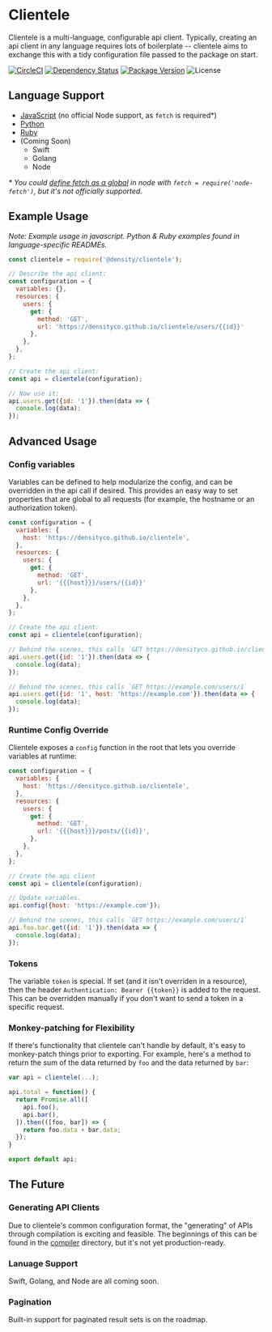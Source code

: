 # Clientele

Clientele is a multi-language, configurable api client. Typically,
creating an api client in any language requires lots of boilerplate --
clientele aims to exchange this with a tidy configuration file passed to the
package on start.

[![CircleCI](https://circleci.com/gh/DensityCo/clientele.svg?style=svg)](https://circleci.com/gh/DensityCo/clientele)
[![Dependency Status](https://david-dm.org/density/clientele.svg)](https://david-dm.org/density/clientele)
[![Package Version](https://img.shields.io/npm/v/@density/clientele.svg)](https://npmjs.com/@density/clientele)
![License](https://img.shields.io/badge/License-MIT-green.svg)

## Language Support
- [JavaScript](languages/javascript/) (no official Node support, as `fetch` is required&ast;)
- [Python](languages/python/)
- [Ruby](languages/ruby/)
- (Coming Soon)
    - Swift
    - Golang
    - Node
    
_* You could [define fetch as a global](//npmjs.com/node-fetch) in node with `fetch = require('node-fetch')`, but it's not officially supported._

## Example Usage
_Note: Example usage in javascript. Python & Ruby examples found in language-specific READMEs._
```javascript
const clientele = require('@density/clientele');

// Describe the api client:
const configuration = {
  variables: {},
  resources: {
    users: {
      get: {
        method: 'GET',
        url: 'https://densityco.github.io/clientele/users/{{id}}'
      },
    },
  },
};

// Create the api client:
const api = clientele(configuration);

// Now use it:
api.users.get({id: '1'}).then(data => {
  console.log(data);
});
```

## Advanced Usage
### Config variables
Variables can be defined to help modularize the config, and can be overridden
in the api call if desired. This provides an easy way to set properties that
are global to all requests (for example, the hostname or an authorization
token).

```javascript
const configuration = {
  variables: {
    host: 'https://densityco.github.io/clientele',
  },
  resources: {
    users: {
      get: {
        method: 'GET',
        url: '{{{host}}}/users/{{id}}'
      },
    },
  },
};

// Create the api client:
const api = clientele(configuration);

// Behind the scenes, this calls `GET https://densityco.github.io/clientele/users/1`
api.users.get({id: '1'}).then(data => {
  console.log(data);
});

// Behind the scenes, this calls `GET https://example.com/users/1`
api.users.get({id: '1', host: 'https://example.com'}).then(data => {
  console.log(data);
});
```

### Runtime Config Override
Clientele exposes a `config` function in the root that lets you override
variables at runtime:

```javascript
const configuration = {
  variables: {
    host: 'https://densityco.github.io/clientele',
  },
  resources: {
    users: {
      get: {
        method: 'GET',
        url: '{{{host}}}/posts/{{id}}',
      },
    },
  },
};

// Create the api client
const api = clientele(configuration);

// Update variables.
api.config({host: 'https://example.com'});

// Behind the scenes, this calls `GET https://example.com/users/1`
api.foo.bar.get({id: '1'}).then(data => {
  console.log(data);
});
```

### Tokens
The variable `token` is special. If set (and it isn't overriden in a resource),
then the header `Authentication: Bearer {{token}}` is added to the request.
This can be overridden manually if you don't want to send a token in a specific
request.

### Monkey-patching for Flexibility

If there's functionality that clientele can't handle by default, it's easy to
monkey-patch things prior to exporting. For example, here's a method to return the sum of the data returned by `foo` and the data returned by `bar`:

```javascript
var api = clientele(...);

api.total = function() {
  return Promise.all([
    api.foo(),
    api.bar(),
  ]).then(([foo, bar]) => {
    return foo.data + bar.data;
  });
}

export default api;
```

## The Future

### Generating API Clients
Due to clientele's common configuration format, the "generating" of APIs
through compilation is exciting and feasible. The beginnings of this can be
found in the [compiler](languages/compiler) directory, but it's not yet
production-ready.

### Lanuage Support
Swift, Golang, and Node are all coming soon.

### Pagination
Built-in support for paginated result sets is on the roadmap.
